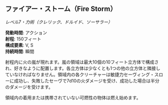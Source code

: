 ## ファイアー・ストーム（Fire Storm）
*レベル7・力術（クレリック、ドルイド、ソーサラー）*

**発動時間**: アクション  
**射程**: 150フィート  
**構成要素**: V, S  
**持続時間**: 瞬間

射程内に火の嵐が現れます。嵐の領域は最大10個の10フィート立方体で構成され、好きなように配置します。各立方体は少なくとも1つの他の立方体と隣接していなければなりません。領域内の各クリーチャーは敏捷力セーヴィング・スローに成功し、失敗したセーヴで7d10の火ダメージを受け、成功した場合は半分のダメージを受けます。

領域内の着用または携帯されていない可燃性の物体は燃え始めます。